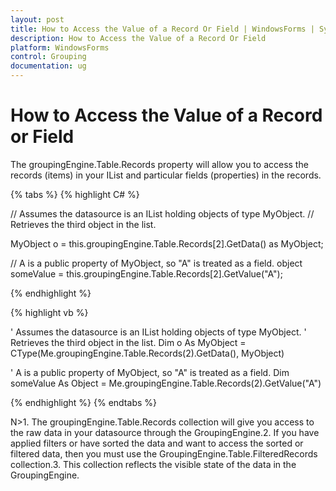 ```yaml
---
layout: post
title: How to Access the Value of a Record Or Field | WindowsForms | Syncfusion
description: How to Access the Value of a Record Or Field
platform: WindowsForms
control: Grouping
documentation: ug
---
```




# How to Access the Value of a Record or Field

The groupingEngine.Table.Records property will allow you to access the records (items) in your IList and particular fields (properties) in the records.

{% tabs %}
{% highlight C# %}

// Assumes the datasource is an IList holding objects of type MyObject.
// Retrieves the third object in the list.

MyObject o = this.groupingEngine.Table.Records[2].GetData() as MyObject;
 
// A is a public property of MyObject, so "A" is treated as a field.
object someValue = this.groupingEngine.Table.Records[2].GetValue("A");

{% endhighlight %}

{% highlight vb %}
 
' Assumes the datasource is an IList holding objects of type MyObject.
' Retrieves the third object in the list.
Dim o As MyObject = CType(Me.groupingEngine.Table.Records(2).GetData(), MyObject)
 
' A is a public property of MyObject, so "A" is treated as a field.
Dim someValue As Object = Me.groupingEngine.Table.Records(2).GetValue("A")

{% endhighlight %}
{% endtabs %}

N>1. The groupingEngine.Table.Records collection will give you access to the raw data in your datasource through the GroupingEngine.2. If you have applied filters or have sorted the data and want to access the sorted or filtered data, then you must use the GroupingEngine.Table.FilteredRecords collection.3. This collection reflects the visible state of the data in the GroupingEngine.

